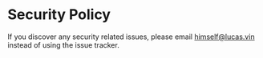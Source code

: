 # Security Policy

If you discover any security related issues, please email himself@lucas.vin instead of using the issue tracker.
